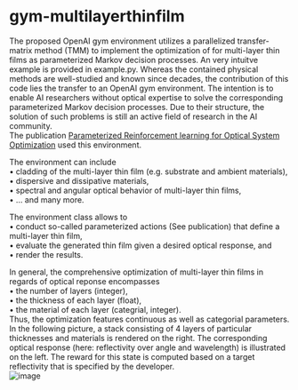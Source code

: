 # gym-multilayerthinfilm
The proposed OpenAI gym environment utilizes a parallelized transfer-matrix method (TMM) to implement the optimization of for multi-layer thin films as parameterized Markov decision processes. An very intuitve example is provided in example.py.
Whereas the contained physical methods are well-studied and known since decades, the contribution of this code lies the transfer to an OpenAI gym environment. The intention is to enable AI researchers without optical expertise to solve the corresponding parameterized Markov decision processes. Due to their structure, the solution of such problems is still an active field of research in the AI community.<br/>
The publication [Parameterized Reinforcement learning for Optical System Optimization](https://iopscience.iop.org/article/10.1088/1361-6463/abfddb) used this environment.

The environment can include<br/> 
•	cladding of the multi-layer thin film (e.g. substrate and ambient materials),<br/>
•	dispersive and dissipative materials,<br/>
•	spectral and angular optical behavior of multi-layer thin films,<br/>
•	… and many more.<br/>

The environment class allows to <br/>
•	conduct so-called parameterized actions (See publication) that define a multi-layer thin film,<br/>
•	evaluate the generated thin film given a desired optical response, and<br/>
•	render the results. <br/>

In general, the comprehensive optimization of multi-layer thin films in regards of optical reponse encompasses <br/>
•	the number of layers (integer),<br/>
•	the thickness of each layer (float),<br/>
•	the material of each layer (categrial, integer).<br/>
Thus, the optimization features continuous as well as categorial parameters. In the following picture, a stack consisting of 4 layers of particular thicknesses and materials is rendered on the right. The corresponding optical response (here: reflectivity over angle and wavelength) is illustrated on the left. The reward for this state is computed based on a target reflectivity that is specified by the developer.<br/>
![image](https://user-images.githubusercontent.com/83709614/126984626-11c79bc1-720e-41a9-97b2-04e6b602f2cc.png)
